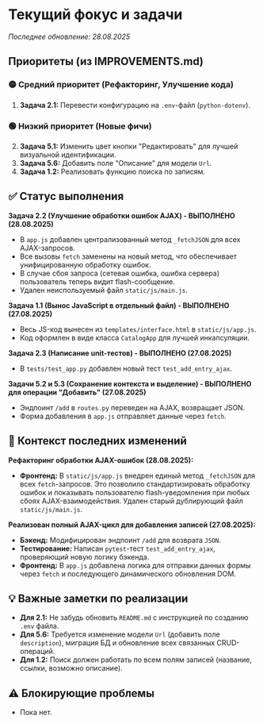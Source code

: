 # Текущий фокус и задачи
*Последнее обновление: 28.08.2025*

## Приоритеты (из IMPROVEMENTS.md)
### 🟡 Средний приоритет (Рефакторинг, Улучшение кода)
1.  **Задача 2.1:** Перевести конфигурацию на `.env`-файл (`python-dotenv`).

### 🟢 Низкий приоритет (Новые фичи)
2.  **Задача 5.1:** Изменить цвет кнопки "Редактировать" для лучшей визуальной идентификации.
3.  **Задача 5.6:** Добавить поле "Описание" для модели `Url`.
4.  **Задача 1.2:** Реализовать функцию поиска по записям.

## ✅ Статус выполнения
**Задача 2.2 (Улучшение обработки ошибок AJAX) - ВЫПОЛНЕНО (28.08.2025)**
-   В `app.js` добавлен централизованный метод `_fetchJSON` для всех AJAX-запросов.
-   Все вызовы `fetch` заменены на новый метод, что обеспечивает унифицированную обработку ошибок.
-   В случае сбоя запроса (сетевая ошибка, ошибка сервера) пользователь теперь видит flash-сообщение.
-   Удален неиспользуемый файл `static/js/main.js`.

**Задача 1.1 (Вынос JavaScript в отдельный файл) - ВЫПОЛНЕНО (27.08.2025)**
-   Весь JS-код вынесен из `templates/interface.html` в `static/js/app.js`.
-   Код оформлен в виде класса `CatalogApp` для лучшей инкапсуляции.

**Задача 2.3 (Написание unit-тестов) - ВЫПОЛНЕНО (27.08.2025)**
-   В `tests/test_app.py` добавлен новый тест `test_add_entry_ajax`.

**Задачи 5.2 и 5.3 (Сохранение контекста и выделение) - ВЫПОЛНЕНО для операции "Добавить" (27.08.2025)**
-   Эндпоинт `/add` в `routes.py` переведен на AJAX, возвращает JSON.
-   Форма добавления в `app.js` отправляет данные через `fetch`.

## 📝 Контекст последних изменений
**Рефакторинг обработки AJAX-ошибок (28.08.2025):**
-   **Фронтенд:** В `static/js/app.js` внедрен единый метод `_fetchJSON` для всех `fetch`-запросов. Это позволило стандартизировать обработку ошибок и показывать пользователю flash-уведомления при любых сбоях AJAX-взаимодействия. Удален старый дублирующий файл `static/js/main.js`.

**Реализован полный AJAX-цикл для добавления записей (27.08.2025):**
-   **Бэкенд:** Модифицирован эндпоинт `/add` для возврата `JSON`.
-   **Тестирование:** Написан `pytest`-тест `test_add_entry_ajax`, проверяющий новую логику бэкенда.
-   **Фронтенд:** В `app.js` добавлена логика для отправки данных формы через `fetch` и последующего динамического обновления DOM.

## 💡 Важные заметки по реализации
-   **Для 2.1:** Не забудь обновить `README.md` с инструкцией по созданию `.env` файла.
-   **Для 5.6:** Требуется изменение модели `Url` (добавить поле `description`), миграция БД и обновление всех связанных CRUD-операций.
-   **Для 1.2:** Поиск должен работать по всем полям записей (название, ссылки, возможно описание).

## ⚠️ Блокирующие проблемы
-   Пока нет.